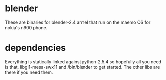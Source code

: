 blender
=======

These are binaries for blender-2.4 armel that run on the maemo OS for nokia's n900 phone.  

dependencies
============

Everything is statically linked against python-2.5.4 so hopefully all you need is that, libgl1-mesa-swx11 and /bin/blender to get started.  The other libs are there if you need them.


